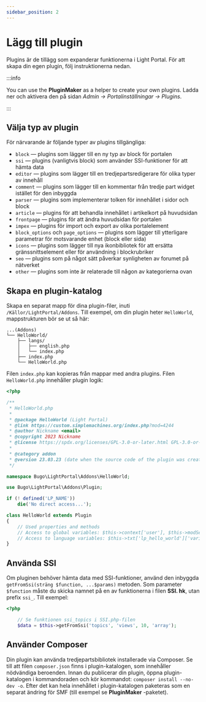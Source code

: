 ```yaml
---
sidebar_position: 2
---
```


# Lägg till plugin
Plugins är de tillägg som expanderar funktionerna i Light Portal. För att skapa din egen plugin, följ instruktionerna nedan.

:::info

You can use the **PluginMaker** as a helper to create your own plugins. Ladda ner och aktivera den på sidan _Admin -> Portalinställningar -> Plugins_.

:::

## Välja typ av plugin
För närvarande är följande typer av plugins tillgängliga:

* `block` — plugins som lägger till en ny typ av block för portalen
* `ssi` — plugins (vanligtvis block) som använder SSI-funktioner för att hämta data
* `editor` — plugins som lägger till en tredjepartsredigerare för olika typer av innehåll
* `comment` — plugins som lägger till en kommentar från tredje part widget istället för den inbyggda
* `parser` — plugins som implementerar tolken för innehållet i sidor och block
* `article` — plugins för att behandla innehållet i artikelkort på huvudsidan
* `frontpage` — plugins för att ändra huvudsidan för portalen
* `impex` — plugins för import och export av olika portalelement
* `block_options` och `page_options` — plugins som lägger till ytterligare parametrar för motsvarande enhet (block eller sida)
* `icons` — plugins som lägger till nya ikonbibliotek för att ersätta gränssnittselement eller för användning i blockrubriker
* `seo` — plugins som på något sätt påverkar synligheten av forumet på nätverket
* `other` — plugins som inte är relaterade till någon av kategorierna ovan

## Skapa en plugin-katalog
Skapa en separat mapp för dina plugin-filer, inuti `/Källor/LightPortal/Addons`. Till exempel, om din plugin heter `HelloWorld`, mappstrukturen bör se ut så här:

```
...(Addons)
└── HelloWorld/
    ├── langs/
    │   ├── english.php
    │   └── index.php
    ├── index.php
    └── HelloWorld.php
```

Filen `index.php` kan kopieras från mappar med andra plugins. Filen `HelloWorld.php` innehåller plugin logik:

```php
<?php

/**
 * HelloWorld.php
 *
 * @package HelloWorld (Light Portal)
 * @link https://custom.simplemachines.org/index.php?mod=4244
 * @author Nickname <email>
 * @copyright 2023 Nickname
 * @license https://spdx.org/licenses/GPL-3.0-or-later.html GPL-3.0-or-later
 *
 * @category addon
 * @version 23.03.23 (date when the source code of the plugin was created or last updated, in the format dd.mm.yy)
 */

namespace Bugo\LightPortal\Addons\HelloWorld;

use Bugo\LightPortal\Addons\Plugin;

if (! defined('LP_NAME'))
    die('No direct access...');

class HelloWorld extends Plugin
{
    // Used properties and methods
    // Access to global variables: $this->context['user'], $this->modSettings['variable'], etc.
    // Access to language variables: $this->txt['lp_hello_world']['variable_name']
}

```

## Använda SSI
Om pluginen behöver hämta data med SSI-funktioner, använd den inbyggda `getFromSsi(sträng $function, ...$params)` metoden. Som parameter `$function` måste du skicka namnet på en av funktionerna i filen **SSI. hk**, utan prefix `ssi_`. Till exempel:

```php
<?php

    // Se funktionen ssi_topics i SSI.php-filen
    $data = $this->getFromSsi('topics', 'views', 10, 'array');
```

## Använder Composer
Din plugin kan använda tredjepartsbibliotek installerade via Composer. Se till att filen `composer.json` finns i plugin-katalogen, som innehåller nödvändiga beroenden. Innan du publicerar din plugin, öppna plugin-katalogen i kommandoraden och kör kommandot: `composer install --no-dev -o`. Efter det kan hela innehållet i plugin-katalogen paketeras som en separat ändring för SMF (till exempel se **PluginMaker** -paketet).

